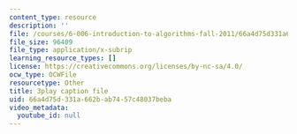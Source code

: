 ```yaml
---
content_type: resource
description: ''
file: /courses/6-006-introduction-to-algorithms-fall-2011/66a4d75d331a662bab7457c48037beba_wFP5VHGHFdk.srt
file_size: 96409
file_type: application/x-subrip
learning_resource_types: []
license: https://creativecommons.org/licenses/by-nc-sa/4.0/
ocw_type: OCWFile
resourcetype: Other
title: 3play caption file
uid: 66a4d75d-331a-662b-ab74-57c48037beba
video_metadata:
  youtube_id: null
---
```

